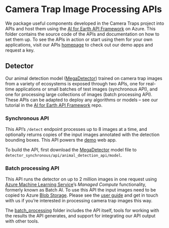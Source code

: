 # Camera Trap Image Processing APIs

We package useful components developed in the Camera Traps project into APIs and host them using the [AI for Earth API Framework](https://github.com/Microsoft/AIforEarth-API-Development) on Azure. This folder contains the source code of the APIs and documentation on how to set them up. To see the APIs in action or start using them for your own applications, visit our APIs [homepage](https://www.microsoft.com/en-us/ai/ai-for-earth-apis?activetab=pivot1%3aprimaryr3) to check out our demo apps and request a key.


## Detector

Our animal detection model ([MegaDetector](https://github.com/Microsoft/CameraTraps#megadetector)) trained on camera trap images from a variety of ecosystems is exposed through two APIs, one for real-time applications or small batches of test images (synchronous API), and one for processing large collections of images (batch processing API). These APIs can be adapted to deploy any algorithms or models &ndash; see our tutorial in the [AI for Earth API Framework](https://github.com/Microsoft/AIforEarth-API-Development) repo.


### Synchronous API

This API&rsquo;s `/detect` endpoint processes up to 8 images at a time, and optionally returns copies of the input images annotated with the detection bounding boxes. This API powers the [demo](../demo) web app.

To build the API, first download the [MegaDetector](https://github.com/Microsoft/CameraTraps#megadetector) model file to `detector_synchronous/api/animal_detection_api/model`.


### Batch processing API

This API runs the detector on up to 2 million images in one request using [Azure Machine Learning Service](https://azure.microsoft.com/en-us/services/machine-learning-service/)&rsquo;s _Managed Compute_ functionality, formerly known as Batch AI. To use this API the input images need to be copied to Azure [Blob Storage](https://azure.microsoft.com/en-us/services/storage/blobs/). Please see the [user guide](./batch_processing/README.md) and get in touch with us if you&rsquo;re interested in processing camera trap images this way. 

The [batch_processing](batch_processing) folder includes the API itself, tools for working with the results the API generates, and support for integrating our API output with other tools.

